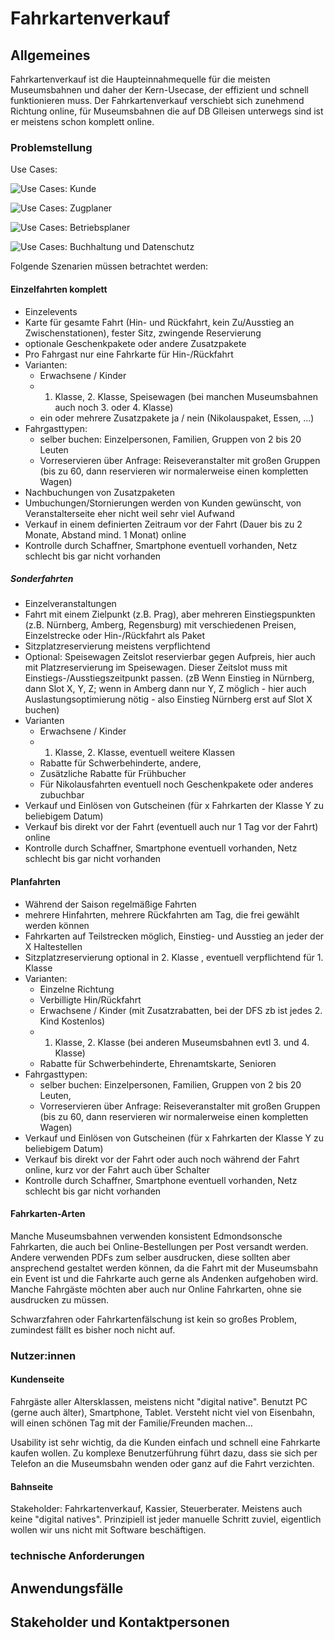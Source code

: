 # Fahrkartenverkauf

## Allgemeines

Fahrkartenverkauf ist die Haupteinnahmequelle für die meisten Museumsbahnen und daher der Kern-Usecase, der effizient und schnell funktionieren muss. Der Fahrkartenverkauf verschiebt sich zunehmend Richtung online, für Museumsbahnen die auf DB Glleisen unterwegs sind ist er meistens schon komplett online.

### Problemstellung

Use Cases:

![Use Cases: Kunde](figs/UseCases_Kunde.drawio.png "Use Cases: Kunden")

![Use Cases: Zugplaner](figs/UseCase_Zugplaner.drawio.png "Use Cases: Zugplaner")

![Use Cases: Betriebsplaner](figs/UseCase_Betrieb.drawio.png "Use Cases: Betriebsplaner")

![Use Cases: Buchhaltung und Datenschutz](figs/Use_Case_Buchhaltung.drawio.png "Use Cases: Buchhaltung und Datenschutz")



Folgende Szenarien müssen betrachtet werden:

#### Einzelfahrten komplett

- Einzelevents
- Karte für gesamte Fahrt (Hin- und Rückfahrt, kein Zu/Ausstieg an Zwischenstationen), fester Sitz, zwingende Reservierung
- optionale Geschenkpakete oder andere Zusatzpakete
- Pro Fahrgast nur eine Fahrkarte für Hin-/Rückfahrt
- Varianten:
    - Erwachsene / Kinder
    - 1. Klasse, 2. Klasse, Speisewagen (bei manchen Museumsbahnen auch noch 3. oder 4. Klasse)
    - ein oder mehrere Zusatzpakete ja / nein (Nikolauspaket, Essen, ...)
- Fahrgasttypen:
    - selber buchen: Einzelpersonen, Familien, Gruppen von 2 bis 20 Leuten
    - Vorreservieren über Anfrage: Reiseveranstalter mit großen Gruppen (bis zu 60, dann reservieren wir normalerweise einen kompletten Wagen)
- Nachbuchungen von Zusatzpaketen
- Umbuchungen/Stornierungen werden von Kunden gewünscht, von Veranstalterseite eher nicht weil sehr viel Aufwand
- Verkauf in einem definierten Zeitraum vor der Fahrt (Dauer bis zu 2 Monate, Abstand mind. 1 Monat) online
- Kontrolle durch Schaffner, Smartphone eventuell vorhanden, Netz schlecht bis gar nicht vorhanden

##### Sonderfahrten

- Einzelveranstaltungen
- Fahrt mit einem Zielpunkt (z.B. Prag), aber mehreren Einstiegspunkten (z.B. Nürnberg, Amberg, Regensburg) mit verschiedenen Preisen, Einzelstrecke oder Hin-/Rückfahrt als Paket
- Sitzplatzreservierung meistens verpflichtend
- Optional: Speisewagen Zeitslot reservierbar gegen Aufpreis, hier auch mit Platzreservierung im Speisewagen. Dieser Zeitslot muss mit Einstiegs-/Ausstiegszeitpunkt passen. (zB Wenn Einstieg in Nürnberg, dann Slot X, Y, Z; wenn in Amberg dann nur Y, Z möglich - hier auch Auslastungsoptimierung nötig - also Einstieg Nürnberg erst auf Slot X buchen)
- Varianten
    - Erwachsene / Kinder
    - 1. Klasse, 2. Klasse, eventuell weitere Klassen
    - Rabatte für Schwerbehinderte, andere,
    - Zusätzliche Rabatte für Frühbucher
    - Für Nikolausfahrten eventuell noch Geschenkpakete oder anderes zubuchbar
- Verkauf und Einlösen von Gutscheinen (für x Fahrkarten der Klasse Y zu beliebigem Datum)
- Verkauf bis direkt vor der Fahrt (eventuell auch nur 1 Tag vor der Fahrt) online
- Kontrolle durch Schaffner, Smartphone eventuell vorhanden, Netz schlecht bis gar nicht vorhanden

#### Planfahrten

- Während der Saison regelmäßige Fahrten
- mehrere Hinfahrten, mehrere Rückfahrten am Tag, die frei gewählt werden können
- Fahrkarten auf Teilstrecken möglich, Einstieg- und Ausstieg an jeder der X Haltestellen
- Sitzplatzreservierung optional in 2. Klasse , eventuell verpflichtend für 1. Klasse
- Varianten:
    - Einzelne Richtung
    - Verbilligte Hin/Rückfahrt
    - Erwachsene / Kinder (mit Zusatzrabatten, bei der DFS zb ist jedes 2. Kind Kostenlos)
    - 1. Klasse, 2. Klasse (bei anderen Museumsbahnen evtl 3. und 4. Klasse)
    - Rabatte für Schwerbehinderte, Ehrenamtskarte, Senioren
- Fahrgasttypen:
    - selber buchen: Einzelpersonen, Familien, Gruppen von 2 bis 20 Leuten,
    - Vorreservieren über Anfrage: Reiseveranstalter mit großen Gruppen (bis zu 60, dann reservieren wir normalerweise einen kompletten Wagen)
- Verkauf und Einlösen von Gutscheinen (für x Fahrkarten der Klasse Y zu beliebigem Datum)
- Verkauf bis direkt vor der Fahrt oder auch noch während der Fahrt online, kurz vor der Fahrt auch über Schalter
- Kontrolle durch Schaffner, Smartphone eventuell vorhanden, Netz schlecht bis gar nicht vorhanden

#### Fahrkarten-Arten

Manche Museumsbahnen verwenden konsistent Edmondsonsche Fahrkarten, die auch bei Online-Bestellungen per Post versandt werden. Andere verwenden PDFs zum selber ausdrucken, diese sollten aber ansprechend gestaltet werden können, da die Fahrt mit der Museumsbahn ein Event ist und die Fahrkarte auch gerne als Andenken aufgehoben wird. Manche Fahrgäste möchten aber auch nur Online Fahrkarten, ohne sie ausdrucken zu müssen. 

Schwarzfahren oder Fahrkartenfälschung ist kein so großes Problem, zumindest fällt es bisher noch nicht auf.

### Nutzer:innen

#### Kundenseite

Fahrgäste aller Altersklassen, meistens nicht "digital native". Benutzt PC (gerne auch älter), Smartphone, Tablet. Versteht nicht viel von Eisenbahn, will einen schönen Tag mit der Familie/Freunden machen...

Usability ist sehr wichtig, da die Kunden einfach und schnell eine Fahrkarte kaufen wollen. Zu komplexe Benutzerführung führt dazu, dass sie sich per Telefon an die Museumsbahn wenden oder ganz auf die Fahrt verzichten.

#### Bahnseite

Stakeholder: Fahrkartenverkauf, Kassier, Steuerberater. Meistens auch keine "digital natives". Prinzipiell ist jeder manuelle Schritt zuviel, eigentlich wollen wir uns nicht mit Software beschäftigen. 

### technische Anforderungen

## Anwendungsfälle

## Stakeholder und Kontaktpersonen
